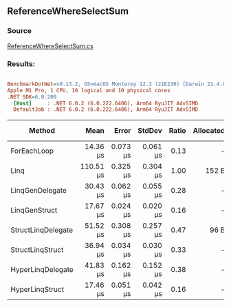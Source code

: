 ﻿## ReferenceWhereSelectSum

### Source
[ReferenceWhereSelectSum.cs](../../LinqGen.Benchmarks/Cases/ReferenceWhereSelectSum.cs)

### Results:
``` ini

BenchmarkDotNet=v0.13.2, OS=macOS Monterey 12.3 (21E230) [Darwin 21.4.0]
Apple M1 Pro, 1 CPU, 10 logical and 10 physical cores
.NET SDK=6.0.200
  [Host]     : .NET 6.0.2 (6.0.222.6406), Arm64 RyuJIT AdvSIMD
  DefaultJob : .NET 6.0.2 (6.0.222.6406), Arm64 RyuJIT AdvSIMD


```
|             Method |      Mean |    Error |   StdDev | Ratio | Allocated | Alloc Ratio |
|------------------- |----------:|---------:|---------:|------:|----------:|------------:|
|        ForEachLoop |  14.36 μs | 0.073 μs | 0.061 μs |  0.13 |         - |        0.00 |
|               Linq | 110.51 μs | 0.325 μs | 0.304 μs |  1.00 |     152 B |        1.00 |
|    LinqGenDelegate |  30.43 μs | 0.062 μs | 0.055 μs |  0.28 |         - |        0.00 |
|      LinqGenStruct |  17.67 μs | 0.024 μs | 0.020 μs |  0.16 |         - |        0.00 |
| StructLinqDelegate |  51.52 μs | 0.308 μs | 0.257 μs |  0.47 |      96 B |        0.63 |
|   StructLinqStruct |  36.94 μs | 0.034 μs | 0.030 μs |  0.33 |         - |        0.00 |
|  HyperLinqDelegate |  41.83 μs | 0.162 μs | 0.152 μs |  0.38 |         - |        0.00 |
|    HyperLinqStruct |  17.46 μs | 0.051 μs | 0.042 μs |  0.16 |         - |        0.00 |
